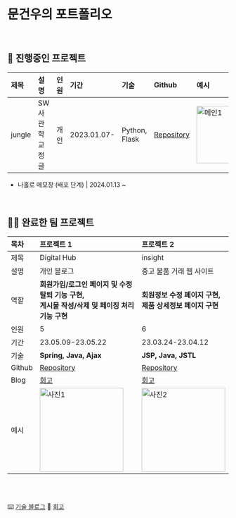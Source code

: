 # 문건우의 포트폴리오

<br>

## 📌 진행중인 프로젝트

|제목|설명|인원|기간|기술|Github|예시|
|:---|:---|:---|:---|:---|:---|:---|
| jungle | SW사관학교 정글 | 개인 | 2023.01.07- | Python, Flask | <a href="https://github.com/GEONU-MOON/jungle" target="_blank">Repository</a> | <img height="130" alt="메인1" src="https://swjungle.net/static/image/ogimage.png"> |


- 나홀로 메모장 (배포 단계) | 2024.01.13 ~

<br>

## 👏🏼 완료한 팀 프로젝트

|목차|**프로젝트 1**|**프로젝트 2**|
|:---|:---|:---|
| 제목 | Digital Hub | insight |
| 설명 | 개인 블로그 | 중고 물품 거래 웹 사이트 |
| 역할 | **회원가입/로그인 페이지 및 수정 탈퇴 기능 구현, <br>게시물 작성/삭제 및 페이징 처리 기능 구현** | **회원정보 수정 페이지 구현, <br>제품 상세정보 페이지 구현** |
| 인원 | 5 | 6 |
| 기간 | 23.05.09-23.05.22 | 23.03.24-23.04.12 |
| 기술 | **Spring, Java, Ajax** | **JSP, Java, JSTL** |
| Github | <a href="https://github.com/GEONU-MOON/spring-project" target="_blank">Repository</a> | <a href="https://github.com/rilac/insight" target="_blank">Repository</a> |
| Blog | <a href="" target="_blank">회고</a> | <a href="" target="_blank">회고</a> |
| 예시 | <img height="190" alt="사진1" src="https://github.com/GEONU-MOON/GEONU-MOON/assets/121227401/ad096377-fc9b-44d3-b87d-7c61b2d2d253"> | <img height="190" alt="사진2" src="https://github.com/GEONU-MOON/GEONU-MOON/assets/121227401/f6cc3ba0-4e60-4271-8b11-a8a4805d8b8c"> |

<br>
<br>

⌨️ [기술 블로그](https://velog.io/@moondy2209/)
💭 [회고]()
